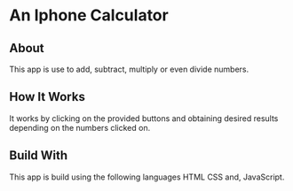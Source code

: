 # An Iphone Calculator
## About
This app is use to add, subtract, multiply or even divide numbers.
## How It Works
It works by clicking on the provided buttons and obtaining desired results depending on the numbers clicked on.
## Build With
This app is build using the following languages
HTML
CSS and,
JavaScript.

